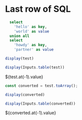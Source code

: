 # Last row of SQL

```sql id=test
  select
    'hello' as key,
    'world' as value
  union all
  select
    'howdy' as key,
    'partner' as value
```

```js
display(test)
```

```js
display(Inputs.table(test))
```

<div class="grid grid-cols-1">
  <div class="card">${test.at(-1).value}</div>
</div>

```js
const converted = test.toArray();
```

```js
display(converted)
```

```js
display(Inputs.table(converted))
```

<div class="grid grid-cols-1">
  <div class="card">${converted.at(-1).value}</div>
</div>
